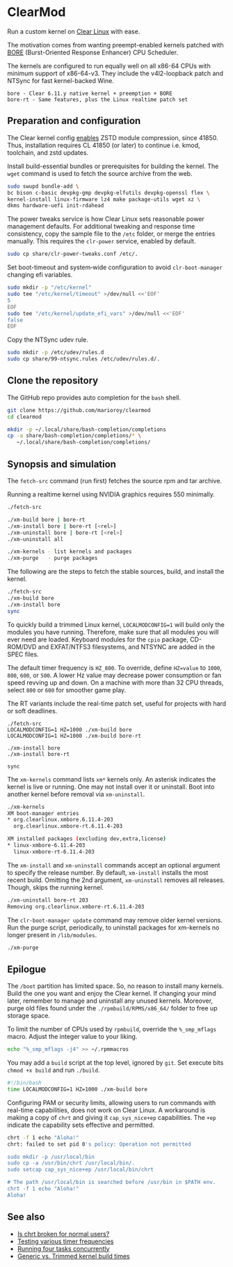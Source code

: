 # ClearMod

Run a custom kernel on [Clear Linux](https://www.clearlinux.org) with ease.

The motivation comes from wanting preempt-enabled kernels patched with [BORE](https://github.com/firelzrd/bore-scheduler) (Burst-Oriented Response Enhancer) CPU Scheduler.

The kernels are configured to run equally well on all x86-64 CPUs with
minimum support of x86-64-v3. They include the v4l2-loopback patch and
NTSync for fast kernel-backed Wine.

```text
bore - Clear 6.11.y native kernel + preemption + BORE
bore-rt - Same features, plus the Linux realtime patch set
```

## Preparation and configuration

The Clear kernel config [enables](https://github.com/clearlinux-pkgs/linux/commit/2918f672) ZSTD module compression, since 41850. Thus, installation requires CL 41850 (or later) to continue i.e. kmod, toolchain, and zstd updates.

Install build-essential bundles or prerequisites for building the kernel.
The `wget` command is used to fetch the source archive from the web.

```bash
sudo swupd bundle-add \
bc bison c-basic devpkg-gmp devpkg-elfutils devpkg-openssl flex \
kernel-install linux-firmware lz4 make package-utils wget xz \
dkms hardware-uefi init-rdahead
```

The power tweaks service is how Clear Linux sets reasonable power management
defaults. For additional tweaking and response time consistency, copy the
sample file to the `/etc` folder, or merge the entries manually. This requires
the `clr-power` service, enabled by default.

```bash
sudo cp share/clr-power-tweaks.conf /etc/.
```

Set boot-timeout and system‐wide configuration to avoid `clr‐boot‐manager`
changing efi variables.

```bash
sudo mkdir -p "/etc/kernel"
sudo tee "/etc/kernel/timeout" >/dev/null <<'EOF'
5
EOF
sudo tee "/etc/kernel/update_efi_vars" >/dev/null <<'EOF'
false
EOF
```

Copy the NTSync udev rule.

```bash
sudo mkdir -p /etc/udev/rules.d
sudo cp share/99-ntsync.rules /etc/udev/rules.d/.
```

## Clone the repository

The GitHub repo provides auto completion for the `bash` shell.

```bash
git clone https://github.com/marioroy/clearmod
cd clearmod

mkdir -p ~/.local/share/bash-completion/completions
cp -a share/bash-completion/completions/* \
   ~/.local/share/bash-completion/completions/
```

## Synopsis and simulation

The `fetch-src` command (run first) fetches the source rpm and tar archive.

Running a realtime kernel using NVIDIA graphics requires 550 minimally.

```bash
./fetch-src

./xm-build bore | bore-rt
./xm-install bore | bore-rt [<rel>]
./xm-uninstall bore | bore-rt [<rel>]
./xm-uninstall all

./xm-kernels - list kernels and packages
./xm-purge   - purge packages
```

The following are the steps to fetch the stable sources, build, and
install the kernel.

```bash
./fetch-src
./xm-build bore
./xm-install bore
sync
```

To quickly build a trimmed Linux kernel, `LOCALMODCONFIG=1` will build only
the modules you have running. Therefore, make sure that all modules you will
ever need are loaded. Keyboard modules for the `cpio` package, CD-ROM/DVD and
EXFAT/NTFS3 filesystems, and NTSYNC are added in the SPEC files.

The default timer frequency is `HZ_800`. To override, define `HZ=value` to
`1000`, `800`, `600`, or `500`. A lower Hz value may decrease power consumption
or fan speed revving up and down. On a machine with more than 32 CPU threads,
select `800` or `600` for smoother game play.

The RT variants include the real-time patch set, useful for projects with
hard or soft deadlines.

```text
./fetch-src
LOCALMODCONFIG=1 HZ=1000 ./xm-build bore
LOCALMODCONFIG=1 HZ=1000 ./xm-build bore-rt

./xm-install bore
./xm-install bore-rt

sync
```

The `xm-kernels` command lists `xm*` kernels only. An asterisk indicates
the kernel is live or running. One may not install over it or uninstall.
Boot into another kernel before removal via `xm-uninstall`.

```bash
./xm-kernels 
XM boot-manager entries
* org.clearlinux.xmbore.6.11.4-203
  org.clearlinux.xmbore-rt.6.11.4-203

XM installed packages (excluding dev,extra,license)
* linux-xmbore-6.11.4-203
  linux-xmbore-rt-6.11.4-203
```

The `xm-install` and `xm-uninstall` commands accept an optional argument to
specify the release number. By default, `xm-install` installs the most recent
build. Omitting the 2nd argument, `xm-uninstall` removes all releases.
Though, skips the running kernel.

```bash
./xm-uninstall bore-rt 203
Removing org.clearlinux.xmbore-rt.6.11.4-203
```

The `clr-boot-manager update` command may remove older kernel versions.
Run the purge script, periodically, to uninstall packages for xm-kernels
no longer present in `/lib/modules`.

```bash
./xm-purge
```

## Epilogue

The `/boot` partition has limited space. So, no reason to install many kernels.
Build the one you want and enjoy the Clear kernel. If changing your mind later,
remember to manage and uninstall any unused kernels. Moreover, purge old files
found under the `./rpmbuild/RPMS/x86_64/` folder to free up storage space.

To limit the number of CPUs used by `rpmbuild`, override the `%_smp_mflags`
macro. Adjust the integer value to your liking.

```bash
echo "%_smp_mflags -j4" >> ~/.rpmmacros
```

You may add a `build` script at the top level, ignored by `git`.
Set execute bits `chmod +x build` and run `./build`.

```bash
#!/bin/bash
time LOCALMODCONFIG=1 HZ=1000 ./xm-build bore
```

Configuring PAM or security limits, allowing users to run commands with
real-time capabilities, does not work on Clear Linux. A workaround is making
a copy of `chrt` and giving it `cap_sys_nice+ep` capabilities. The `+ep`
indicate the capability sets effective and permitted.

```bash
chrt -f 1 echo "Aloha!"
chrt: failed to set pid 0's policy: Operation not permitted

sudo mkdir -p /usr/local/bin
sudo cp -a /usr/bin/chrt /usr/local/bin/.
sudo setcap cap_sys_nice+ep /usr/local/bin/chrt

# The path /usr/local/bin is searched before /usr/bin in $PATH env.
chrt -f 1 echo "Aloha!"
Aloha!
```

## See also

* [Is chrt broken for normal users?](https://github.com/clearlinux/distribution/issues/2962)
* [Testing various timer frequencies](https://gist.github.com/marioroy/f383f1e9f18498a251beb5c0a9f33dcf)
* [Running four tasks concurrently](https://community.clearlinux.org/t/nvidia-and-xanmod-cl-updates/9299/28?u=marioroy)
* [Generic vs. Trimmed kernel build times](https://community.clearlinux.org/t/nvidia-and-xanmod-cl-updates/9299/15?u=marioroy)

